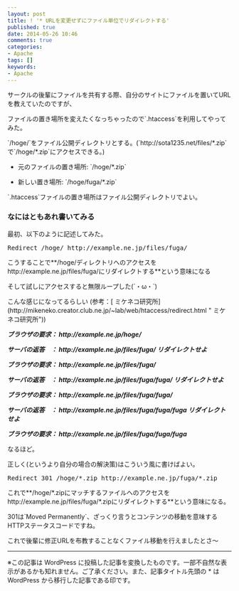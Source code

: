 ```yaml
---
layout: post
title: ! '* URLを変更せずにファイル単位でリダイレクトする'
published: true
date: 2014-05-26 10:46
comments: true
categories:
- Apache
tags: []
keywords:
- Apache
---
```

<p>サークルの後輩にファイルを共有する際、自分のサイトにファイルを置いてURLを教えていたのですが、</p>

<p>ファイルの置き場所を変えたくなっちゃったので`.htaccess`を利用してやってみた。</p>

<p>`/hoge/`をファイル公開ディレクトリとする。(`http://sota1235.net/files/*.zip`で`/hoge/&#42;.zip`にアクセスできる。)</p>


- <p>元のファイルの置き場所: `/hoge/*.zip`</p>
- <p>新しい置き場所: `/hoge/fuga/*.zip`</p>


<p>`.htaccess`ファイルの置き場所はファイル公開ディレクトリでよい。</p>

### なにはともあれ書いてみる

<p>最初、以下のように記述してみた。</p>

<pre class="brush: shell; gutter: true; first-line: 1; highlight: []; html-script: false">
Redirect /hoge/ http://example.ne.jp/files/fuga/
</pre>

<p>こうすることで**/hoge/ディレクトリへのアクセスをhttp://example.ne.jp/files/fuga/にリダイレクトする**という意味になる</p>

<p>そして試しにアクセスすると無限ループした(´・ω・`)</p>

<p>こんな感じになってるらしい (参考：[ ミケネコ研究所](http://mikeneko.creator.club.ne.jp/~lab/web/htaccess/redirect.html " ミケネコ研究所"))</p>

<p><strong><em>ブラウザの要求： http://example.ne.jp/hoge/</p>

<p>サーバの返答　： http://example.ne.jp/files/fuga/ リダイレクトせよ</p>

<p>ブラウザの要求： http://example.ne.jp/files/fuga/</p>

<p>サーバの返答　： http://example.ne.jp/files/fuga/fuga/ リダイレクトせよ</p>

<p>ブラウザの要求： http://example.ne.jp/files/fuga/fuga/</p>

<p>サーバの返答　： http://example.ne.jp/files/fuga/fuga/fuga リダイレクトせよ</p>

<p>ブラウザの要求： http://example.ne.jp/files/fuga/fuga/fuga
</em></strong></p>

<p>なるほど。</p>

<p>正しく(というより自分の場合の解決策)はこういう風に書けばよい。</p>

<pre class="brush: shell; gutter: true; first-line: 1; highlight: []; html-script: false">
Redirect 301 /hoge/*.zip http://example.ne.jp/fuga/*.zip
</pre>

<p>これで**/hoge/&#42;.zipにマッチするファイルへのアクセスをhttp://example.ne.jp/files/fuga/&#42;.zipにリダイレクトする**という意味になる。</p>

<p>301は`Moved Permanently`、ざっくり言うとコンテンツの移動を意味するHTTPステータスコードですね。</p>

<p>これで後輩に修正URLを布教することなくファイル移動を行えましたとさ〜</p>

---
※この記事は WordPress に投稿した記事を変換したものです。一部不自然な表示があるかも知れません。ご了承ください。また、記事タイトル先頭の * は WordPress から移行した記事である印です。
